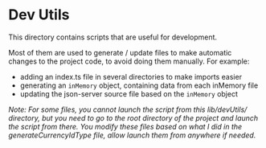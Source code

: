 # Dev Utils

This directory contains scripts that are useful for development.

Most of them are used to generate / update files to make automatic changes to the project code, to avoid doing them manually. For example:

- adding an index.ts file in several directories to make imports easier
- generating an `inMemory` object, containing data from each inMemory file
- updating the json-server source file based on the `inMemory` object

_Note: For some files, you cannot launch the script from this lib/devUtils/ directory, but you need to go to the root directory of the project and launch the script from there. You modify these files based on what I did in the generateCurrencyIdType file, allow launch them from anywhere if needed._
